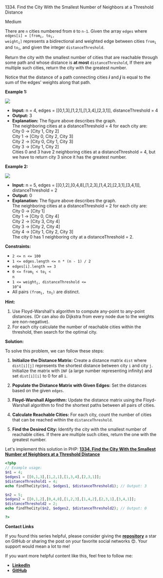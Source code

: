 1334\. Find the City With the Smallest Number of Neighbors at a Threshold Distance

Medium

There are `n` cities numbered from `0` to `n-1`. Given the array `edges` where <code>edges[i] = [from<sub>i</sub>, to<sub>i</sub>, weight<sub>i</sub>]</code> represents a bidirectional and weighted edge between cities <code>from<sub>i</sub></code> and <code>to<sub>i</sub></code>, and given the integer `distanceThreshold`.

Return the city with the smallest number of cities that are reachable through some path and whose distance is **at most** `distanceThreshold`, If there are multiple such cities, return the city with the greatest number.

Notice that the distance of a path connecting cities **_i_** and **_j_** is equal to the sum of the edges' weights along that path.

**Example 1:**

![](https://assets.leetcode.com/uploads/2020/01/16/find_the_city_01.png)

- **Input:** n = 4, edges = [[0,1,3],[1,2,1],[1,3,4],[2,3,1]], distanceThreshold = 4
- **Output:** 3
- **Explanation:** The figure above describes the graph.\
  The neighboring cities at a distanceThreshold = 4 for each city are:\
  City 0 -> [City 1, City 2]\
  City 1 -> [City 0, City 2, City 3]\
  City 2 -> [City 0, City 1, City 3]\
  City 3 -> [City 1, City 2]\
  Cities 0 and 3 have 2 neighboring cities at a distanceThreshold = 4, but we have to return city 3 since it has the greatest number.

**Example 2:**

![](https://assets.leetcode.com/uploads/2020/01/16/find_the_city_02.png)

- **Input:** n = 5, edges = [[0,1,2],[0,4,8],[1,2,3],[1,4,2],[2,3,1],[3,4,1]], distanceThreshold = 2
- **Output:** 0
- **Explanation:** The figure above describes the graph.\
  The neighboring cities at a distanceThreshold = 2 for each city are:\
  City 0 -> [City 1]\
  City 1 -> [City 0, City 4]\
  City 2 -> [City 3, City 4]\
  City 3 -> [City 2, City 4]\
  City 4 -> [City 1, City 2, City 3]\
  The city 0 has 1 neighboring city at a distanceThreshold = 2.

**Constraints:**

- <code>2 <= n <= 100</code>
- <code>1 <= edges.length <= n * (n - 1) / 2</code>
- <code>edges[i].length == 3</code>
- <code>0 <= from<sub>i</sub> < to<sub>i</sub> < n</code>
- <code>1 <= weight<sub>i</sub>, distanceThreshold <= 10^4</code>
- All pairs <code>(from<sub>i</sub>, to<sub>i</sub>)</code> are distinct.


**Hint:**
1. Use Floyd-Warshall's algorithm to compute any-point to any-point distances. (Or can also do Dijkstra from every node due to the weights are non-negative).
2. For each city calculate the number of reachable cities within the threshold, then search for the optimal city.


**Solution:**


To solve this problem, we can follow these steps:

1. **Initialize the Distance Matrix:** Create a distance matrix `dist` where `dist[i][j]` represents the shortest distance between city `i` and city `j`. Initialize the matrix with `INF` (a large number representing infinity) and set `dist[i][i]` to 0 for all `i`.

2. **Populate the Distance Matrix with Given Edges:** Set the distances based on the given `edges`.

3. **Floyd-Warshall Algorithm:** Update the distance matrix using the Floyd-Warshall algorithm to find the shortest paths between all pairs of cities.

4. **Calculate Reachable Cities:** For each city, count the number of cities that can be reached within the `distanceThreshold`.

5. **Find the Desired City:** Identify the city with the smallest number of reachable cities. If there are multiple such cities, return the one with the greatest number.


Let's implement this solution in PHP: **[1334. Find the City With the Smallest Number of Neighbors at a Threshold Distance](https://github.com/mah-shamim/leet-code-in-php/tree/main/algorithms/001334-find-the-city-with-the-smallest-number-of-neighbors-at-a-threshold-distance/solution.php)**

```php
<?php
// Example usage:
$n1 = 4;
$edges1 = [[0,1,3],[1,2,1],[1,3,4],[2,3,1]];
$distanceThreshold1 = 4;
echo findTheCity($n1, $edges1, $distanceThreshold1); // Output: 3

$n2 = 5;
$edges2 = [[0,1,2],[0,4,8],[1,2,3],[1,4,2],[2,3,1],[3,4,1]];
$distanceThreshold2 = 2;
echo findTheCity($n2, $edges2, $distanceThreshold2); // Output: 0

?>
```

**Contact Links**

If you found this series helpful, please consider giving the **[repository](https://github.com/mah-shamim/leet-code-in-php)** a star on GitHub or sharing the post on your favorite social networks 😍. Your support would mean a lot to me!

If you want more helpful content like this, feel free to follow me:

- **[LinkedIn](https://www.linkedin.com/in/arifulhaque/)**
- **[GitHub](https://github.com/mah-shamim)**
